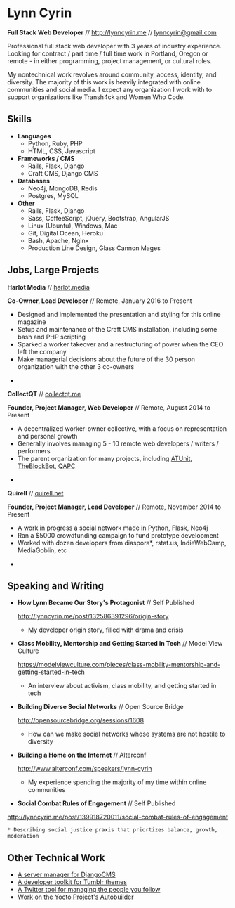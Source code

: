 Lynn Cyrin
===========

**Full Stack Web Developer** // <http://lynncyrin.me>  // lynncyrin@gmail.com

Professional full stack web developer with 3 years of industry experience. Looking for contract / part time / full time work in Portland, Oregon or remote - in either programming, project management, or cultural roles.

My nontechnical work revolves around community, access, identity, and diversity. The majority of this work is heavily integrated with online communities and social media. I expect any organization I work with to support organizations like Transh4ck and Women Who Code.

Skills
------

*   **Languages**
    * Python, Ruby, PHP
    * HTML, CSS, Javascript
*   **Frameworks / CMS**
    * Rails, Flask, Django
    * Craft CMS, Django CMS
*   **Databases**
    * Neo4j, MongoDB, Redis
    * Postgres, MySQL
*   **Other**
    * Rails, Flask, Django
    * Sass, CoffeeScript, jQuery, Bootstrap, AngularJS
    * Linux (Ubuntu), Windows, Mac
    * Git, Digital Ocean, Heroku
    * Bash, Apache, Nginx
    * Production Line Design, Glass Cannon Mages


Jobs, Large Projects
--------------------

**Harlot Media** // [harlot.media](http://harlot.media)

**Co-Owner, Lead Developer** // Remote, January 2016 to Present

 * Designed and implemented the presentation and styling for this online magazine
 * Setup and maintenance of the Craft CMS installation, including some bash and PHP scripting
 * Sparked a worker takeover and a restructuring of power when the CEO left the company
 * Make managerial decisions about the future of the 30 person organization with the other 3 co-owners

-

**CollectQT** // [collectqt.me](http://collectqt.me)

**Founder, Project Manager, Web Developer** // Remote, August 2014 to Present

 * A decentralized worker-owner collective, with a focus on representation and personal growth
 * Generally involves managing 5 - 10 remote web developers / writers / performers
 * The parent organization for many projects, including [ATUnit](http://gitlab.com/atunit/atunit), [TheBlockBot](http://theblockbot.herokuapp.com/), [QAPC](http://qapcollective.net)

-

**Quirell** // [quirell.net](http://quirell.net)

**Founder, Project Manager, Lead Developer** // Remote, November 2014 to Present

 * A work in progress a social network made in Python, Flask, Neo4j
 * Ran a $5000 crowdfunding campaign to fund prototype development
 * Worked with dozen developers from diaspora*, rstat.us, IndieWebCamp, MediaGoblin, etc

-

Speaking and Writing
--------------------

*   **How Lynn Became Our Story's Protagonist** // Self Published

    <http://lynncyrin.me/post/132586391296/origin-story>

    * My developer origin story, filled with drama and crisis

*   **Class Mobility, Mentorship and Getting Started in Tech** // Model View Culture

    <https://modelviewculture.com/pieces/class-mobility-mentorship-and-getting-started-in-tech>

    * An interview about activism, class mobility, and getting started in tech

*   **Building Diverse Social Networks** // Open Source Bridge

    <http://opensourcebridge.org/sessions/1608>

    * How can we make social networks whose systems are not hostile to diversity

*   **Building a Home on the Internet** // Alterconf

    <http://www.alterconf.com/speakers/lynn-cyrin>

    * My experience spending the majority of my time within online communities

*   **Social Combat Rules of Engagement** // Self Published

   <http://lynncyrin.me/post/139918720011/social-combat-rules-of-engagement>
   
    * Describing social justice praxis that priortizes balance, growth, moderation

Other Technical Work
--------------------

* [A server manager for DjangoCMS](https://github.com/LynnCo/djangocms_server)
* [A developer toolkit for Tumblr themes](https://github.com/LynnCo/TumblrDevKit)
* [A Twitter tool for managing the people you follow](https://gist.github.com/LynnCo/6b13e2528508349e05d6)
* [Work on the Yocto Project's Autobuilder](http://git.yoctoproject.org/cgit/cgit.cgi/yocto-autobuilder/log/?qt=author&q=lynn)
